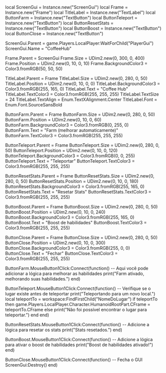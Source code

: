 local ScreenGui = Instance.new("ScreenGui")
local Frame = Instance.new("Frame")
local TitleLabel = Instance.new("TextLabel")
local ButtonFarm = Instance.new("TextButton")
local ButtonTeleport = Instance.new("TextButton")
local ButtonResetStats = Instance.new("TextButton")
local ButtonBoost = Instance.new("TextButton")
local ButtonClose = Instance.new("TextButton")

ScreenGui.Parent = game.Players.LocalPlayer:WaitForChild("PlayerGui")
ScreenGui.Name = "CoffeeHub"

Frame.Parent = ScreenGui
Frame.Size = UDim2.new(0, 300, 0, 400)
Frame.Position = UDim2.new(0, 10, 0, 10)
Frame.BackgroundColor3 = Color3.fromRGB(50, 50, 50)

TitleLabel.Parent = Frame
TitleLabel.Size = UDim2.new(0, 280, 0, 50)
TitleLabel.Position = UDim2.new(0, 10, 0, 0)
TitleLabel.BackgroundColor3 = Color3.fromRGB(255, 165, 0)
TitleLabel.Text = "Coffee Hub"
TitleLabel.TextColor3 = Color3.fromRGB(255, 255, 255)
TitleLabel.TextSize = 24
TitleLabel.TextAlign = Enum.TextXAlignment.Center
TitleLabel.Font = Enum.Font.SourceSansBold

ButtonFarm.Parent = Frame
ButtonFarm.Size = UDim2.new(0, 280, 0, 50)
ButtonFarm.Position = UDim2.new(0, 10, 0, 60)
ButtonFarm.BackgroundColor3 = Color3.fromRGB(0, 255, 0)
ButtonFarm.Text = "Farm (melhorar automaticamente)"
ButtonFarm.TextColor3 = Color3.fromRGB(255, 255, 255)

ButtonTeleport.Parent = Frame
ButtonTeleport.Size = UDim2.new(0, 280, 0, 50)
ButtonTeleport.Position = UDim2.new(0, 10, 0, 120)
ButtonTeleport.BackgroundColor3 = Color3.fromRGB(0, 0, 255)
ButtonTeleport.Text = "Teleportar"
ButtonTeleport.TextColor3 = Color3.fromRGB(255, 255, 255)

ButtonResetStats.Parent = Frame
ButtonResetStats.Size = UDim2.new(0, 280, 0, 50)
ButtonResetStats.Position = UDim2.new(0, 10, 0, 180)
ButtonResetStats.BackgroundColor3 = Color3.fromRGB(255, 165, 0)
ButtonResetStats.Text = "Resetar Stats"
ButtonResetStats.TextColor3 = Color3.fromRGB(255, 255, 255)

ButtonBoost.Parent = Frame
ButtonBoost.Size = UDim2.new(0, 280, 0, 50)
ButtonBoost.Position = UDim2.new(0, 10, 0, 240)
ButtonBoost.BackgroundColor3 = Color3.fromRGB(255, 165, 0)
ButtonBoost.Text = "Boost de habilidades"
ButtonBoost.TextColor3 = Color3.fromRGB(255, 255, 255)

ButtonClose.Parent = Frame
ButtonClose.Size = UDim2.new(0, 280, 0, 50)
ButtonClose.Position = UDim2.new(0, 10, 0, 300)
ButtonClose.BackgroundColor3 = Color3.fromRGB(255, 0, 0)
ButtonClose.Text = "Fechar"
ButtonClose.TextColor3 = Color3.fromRGB(255, 255, 255)

ButtonFarm.MouseButton1Click:Connect(function()
    -- Aqui você pode adicionar a lógica para melhorar as habilidades
    print("Farm ativado, melhorando suas habilidades.")
end)

ButtonTeleport.MouseButton1Click:Connect(function()
    -- Verifique se o lugar existe antes de teleportar
    print("Teleportando para um novo local.")
    local teleportTo = workspace:FindFirstChild("NomeDoLugar")
    if teleportTo then
        game.Players.LocalPlayer.Character.HumanoidRootPart.CFrame = teleportTo.CFrame
    else
        print("Não foi possível encontrar o lugar para teleportar.")
    end
end)

ButtonResetStats.MouseButton1Click:Connect(function()
    -- Adicione a lógica para resetar os stats
    print("Stats resetados.")
end)

ButtonBoost.MouseButton1Click:Connect(function()
    -- Adicione a lógica para ativar o boost de habilidades
    print("Boost de habilidades ativado!")
end)

ButtonClose.MouseButton1Click:Connect(function()
    -- Fecha o GUI
    ScreenGui:Destroy()
end)
